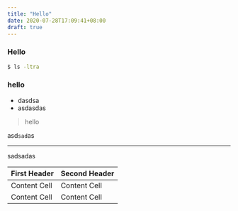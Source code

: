 ```yaml
---
title: "Hello"
date: 2020-07-28T17:09:41+08:00
draft: true
---
```


### Hello

```bash
$ ls -ltra
```

### hello

- dasdsa
- asdasdas
> hello

asd`sad`as

---
sadsadas

First Header | Second Header
------------ | -------------
Content Cell | Content Cell
Content Cell | Content Cell

